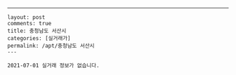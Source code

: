 ---
    layout: post
    comments: true
    title: 충청남도 서산시
    categories: [실거래가]
    permalink: /apt/충청남도 서산시
    ---

    2021-07-01 실거래 정보가 없습니다.

    